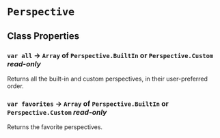 # `Perspective`

## Class Properties

### `var all` → `Array` of `Perspective.BuiltIn` or `Perspective.Custom` _read-only_

Returns all the built-in and custom perspectives, in their user-preferred order.   
  


### `var favorites` → `Array` of `Perspective.BuiltIn` or `Perspective.Custom` _read-only_

Returns the favorite perspectives.   
  

